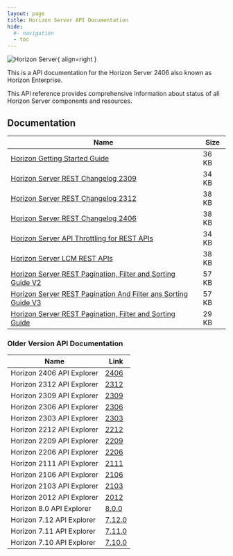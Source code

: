 ```yaml
---
layout: page
title: Horizon Server API Documentation
hide:
  #- navigation
  - toc
---
```

![Horizon Server](../../../assets/logos/horizon-logo.png){ align=right }

This is a API documentation for the Horizon Server 2406 also known as Horizon Enterprise.

This API reference provides comprehensive information about status of all Horizon Server components and resources.

## Documentation  

| Name                                                                                                                   | Size |
|------------------------------------------------------------------------------------------------------------------------| --- |
| [Horizon Getting Started Guide](docs/HorizonServerGettingStarted.doc)                                                  | 36 KB |
| [Horizon Server REST Changelog 2309](docs/HorizonServerRESTChangelog2309.docx)                                         | 34 KB |
| [Horizon Server REST Changelog 2312](docs/HorizonServerRESTChangelog2312.docx)                                         | 38 KB |
| [Horizon Server REST Changelog 2406](docs/HorizonServerRESTChangelog2406.docx)                                         | 38 KB |
| [Horizon Server API Throttling for REST APIs](docs/HorizonServerAPIThrottlingForRestAPIs.docx)                                | 34 KB |
| [Horizon Server LCM REST APIs](docs/HorizonServerLCMRestAPIs.docx)                                               | 38 KB |
| [Horizon Server REST Pagination, Filter and Sorting Guide V2](docs/HorizonServerRESTPaginationAndFilterGuideV2.doc)    | 57 KB |
| [Horizon Server REST Pagination And Filter ans Sorting Guide V3](docs/HorizonServerRESTPaginationAndFilterGuideV3.doc) | 57 KB |
| [Horizon Server REST Pagination, Filter and Sorting Guide](docs/HorizonServerRESTPaginationFilterAndSortingGuide.docx) | 29 KB |

<swagger-ui src="versions/2406/rest-api-swagger-docs.json" />

### Older Version API Documentation

| Name                      | Link                               |
|---------------------------|------------------------------------|
| Horizon 2406 API Explorer | [2406](versions/2406/index.md)     |
| Horizon 2312 API Explorer | [2312](versions/2312/index.md)     |
| Horizon 2309 API Explorer | [2309](versions/2309/index.md)     |
| Horizon 2306 API Explorer | [2306](versions/2306/index.md)     |
| Horizon 2303 API Explorer | [2303](versions/2303/index.md)     |
| Horizon 2212 API Explorer | [2212](versions/2212/index.md)     |
| Horizon 2209 API Explorer | [2209](versions/2209/index.md)     |
| Horizon 2206 API Explorer | [2206](versions/2206/index.md)     |
| Horizon 2111 API Explorer | [2111](versions/2111/index.md)     |
| Horizon 2106 API Explorer | [2106](versions/2106/index.md)     |
| Horizon 2103 API Explorer | [2103](versions/2103/index.md)     |
| Horizon 2012 API Explorer | [2012](versions/2012/index.md)     |
| Horizon 8.0 API Explorer  | [8.0.0](versions/8.0.0/index.md)   |
| Horizon 7.12 API Explorer | [7.12.0](versions/7.12.0/index.md) |
| Horizon 7.11 API Explorer | [7.11.0](versions/7.11.0/index.md) |
| Horizon 7.10 API Explorer | [7.10.0](versions/7.10.0/index.md) |
